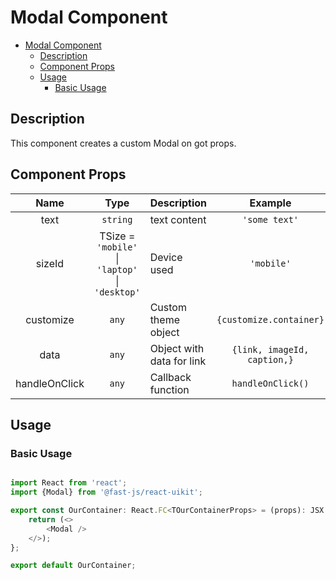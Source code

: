 # Modal Component

- [Modal Component](#modal-component)
  - [Description](#description)
  - [Component Props](#component-props)
  - [Usage](#usage)
    - [Basic Usage](#basic-usage)

## Description

This component creates a custom Modal on got props.

## Component Props

|     Name      |                      Type                       | Description               |           Example           |
| :-----------: | :---------------------------------------------: | ------------------------- | :-------------------------: |
|     text      |                    `string`                     | text content              |        `'some text'`        |
|    sizeId     | TSize = `'mobile'` \| `'laptop'` \| `'desktop'` | Device used               |         `'mobile'`          |
|   customize   |                      `any`                      | Custom theme object       |   `{customize.container}`   |
|     data      |                      `any`                      | Object with data for link | `{link, imageId, caption,}` |
| handleOnClick |                      `any`                      | Callback function         |      `handleOnClick()`      |

## Usage

### Basic Usage

```typescript

import React from 'react';
import {Modal} from '@fast-js/react-uikit';

export const OurContainer: React.FC<TOurContainerProps> = (props): JSX.Element => {
    return (<>
        <Modal />
    </>);
};

export default OurContainer;

```
